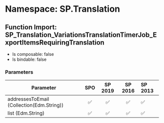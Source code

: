 # Namespace: SP.Translation

## Function Import: SP_Translation_VariationsTranslationTimerJob_ExportItemsRequiringTranslation

- Is composable: false
- Is bindable: false

### Parameters

Parameter | SPO | SP 2019 | SP 2016 | SP 2013
----------|:---:|:-------:|:-------:|:-------
addressesToEmail (Collection(Edm.String)) | ✅ | ✅ | ✅ | ✅
list (Edm.String) | ✅ | ✅ | ✅ | ✅